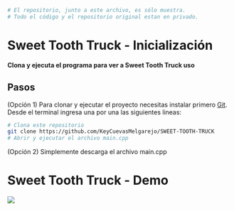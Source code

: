 ```bash
# El repositorio, junto a este archivo, es sólo muestra. 
# Todo el código y el repositorio original estan en privado.
```
# Sweet Tooth Truck - Inicialización

**Clona y ejecuta el programa para ver a Sweet Tooth Truck uso**

## Pasos

(Opción 1) Para clonar y ejecutar el proyecto necesitas instalar primero [Git](https://git-scm.com). Desde el terminal ingresa una por una las siguientes lineas:

```bash
# Clona este repositorio
git clone https://github.com/KeyCuevasMelgarejo/SWEET-TOOTH-TRUCK
# Abrir y ejecutar el archivo main.cpp
```
(Opción 2) Simplemente descarga el archivo main.cpp

# Sweet Tooth Truck - Demo
![](Demo.gif)
